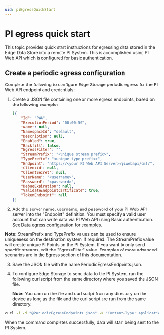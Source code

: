 ```yaml
---
uid: piEgressQuickStart
---
```


# PI egress quick start

This topic provides quick start instructions for egressing data stored in the Edge Data Store into a remote PI System. This is accomplished using PI Web API which is configured for basic authentication.

## Create a periodic egress configuration

Complete the following to configure Edge Storage periodic egress for the PI Web API endpoint and credentials:

1. Create a JSON file containing one or more egress endpoints, based on the following example:

   ```json
   [{
       "Id": "PWA",
       "ExecutionPeriod": "00:00:50",
       "Name": null,
       "NamespaceId": "default",
       "Description": null,
       "Enabled": true,
       "Backfill": false,
       "EgressFilter": "",
       "StreamPrefix": "<unique stream prefix>",
       "TypePrefix": "<unique type prefix>",
       "Endpoint": "https://<your PI Web API Server>/piwebapi/omf/",
       "ClientId": null,
       "ClientSecret": null,
       "UserName": "<username>",
       "Password": "<password>",
       "DebugExpiration": null,
       "ValidateEndpointCertificate": true,
       "TokenEndpoint": null
   }]
   ```

2. Add the server name, username, and password of your PI Web API server into the "Endpoint" definition.  You must specify a valid user account that can write data via PI Web API using Basic authentication.  See [Data egress configuration](xref:egress) for examples.

**Note:** StreamPrefix and TypePrefix values can be used to ensure uniqueness on the destination system, if required. The StreamPrefix value will create unique PI Points on the PI System. If you want to only send specific streams, edit the "EgressFilter" value. Examples of more advanced scenarios are in the Egress section of this documentation.

3. Save the JSON file with the name PeriodicEgressEndpoints.json.
4. To configure Edge Storage to send data to the PI System, run the following curl script from the same directory where you saved the JSON file. 

   **Note:** You can run the file and curl script from any directory on the device as long as the file and the curl script are run from the same directory.

```bash
curl -i -d "@PeriodicEgressEndpoints.json" -H "Content-Type: application/json" -X PUT http://localhost:5590/api/v1/configuration/storage/PeriodicEgressEndpoints/
```

When the command completes successfully, data will start being sent to the PI System.
